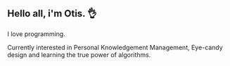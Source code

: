 ## Hello all, i'm Otis. 👌

I love programming.

Currently interested in Personal Knowledgement Management, Eye-candy design and learning the true power of algorithms.

